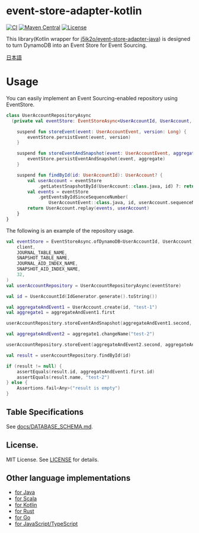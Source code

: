 # event-store-adapter-kotlin

[![CI](https://github.com/j5ik2o/event-store-adapter-kotlin/actions/workflows/ci.yml/badge.svg)](https://github.com/j5ik2o/event-store-adapter-kotlin/actions/workflows/ci.yml)
[![Maven Central](https://maven-badges.herokuapp.com/maven-central/com.github.j5ik2o/event-store-adapter-kotlin/badge.svg)](https://maven-badges.herokuapp.com/maven-central/com.github.j5ik2o/event-store-adapter-kotlin)
[![License](https://img.shields.io/badge/License-MIT-blue.svg)](https://opensource.org/licenses/MIT)

This library(Kotlin wrapper for [j5ik2o/event-store-adapter-java](https://github.com/j5ik2o/event-store-adapter-java)) is designed to turn DynamoDB into an Event Store for Event Sourcing.

[日本語](./README.ja.md)

# Usage

You can easily implement an Event Sourcing-enabled repository using EventStore.

```kotlin
class UserAccountRepositoryAsync
  (private val eventStore: EventStoreAsync<UserAccountId, UserAccount, UserAccountEvent>) {

    suspend fun storeEvent(event: UserAccountEvent, version: Long) {
        eventStore.persistEvent(event, version)
    }

    suspend fun storeEventAndSnapshot(event: UserAccountEvent, aggregate: UserAccount) {
        eventStore.persistEventAndSnapshot(event, aggregate)
    }

    suspend fun findById(id: UserAccountId): UserAccount? {
        val userAccount = eventStore
            .getLatestSnapshotById(UserAccount::class.java, id) ?: return null
        val events = eventStore
            .getEventsByIdSinceSequenceNumber(
                UserAccountEvent::class.java, id, userAccount.sequenceNumber + 1)
        return UserAccount.replay(events, userAccount)
    }
}
```

The following is an example of the repository usage.

```kotlin
val eventStore = EventStoreAsync.ofDynamoDB<UserAccountId, UserAccount, UserAccountEvent>(
    client,
    JOURNAL_TABLE_NAME,
    SNAPSHOT_TABLE_NAME,
    JOURNAL_AID_INDEX_NAME,
    SNAPSHOT_AID_INDEX_NAME,
    32,
)
val userAccountRepository = UserAccountRepositoryAsync(eventStore)

val id = UserAccountId(IdGenerator.generate().toString())

val aggregateAndEvent1 = UserAccount.create(id, "test-1")
val aggregate1 = aggregateAndEvent1.first

userAccountRepository.storeEventAndSnapshot(aggregateAndEvent1.second, aggregate1)

val aggregateAndEvent2 = aggregate1.changeName("test-2")

userAccountRepository.storeEvent(aggregateAndEvent2.second, aggregateAndEvent2.first.version)

val result = userAccountRepository.findById(id)

if (result != null) {
    assertEquals(result.id, aggregateAndEvent1.first.id)
    assertEquals(result.name, "test-2")
} else {
    Assertions.fail<Any>("result is empty")
}
```

## Table Specifications

See [docs/DATABASE_SCHEMA.md](docs/DATABASE_SCHEMA.md).

## License.

MIT License. See [LICENSE](LICENSE) for details.

## Other language implementations

- [for Java](https://github.com/j5ik2o/event-store-adapter-java)
- [for Scala](https://github.com/j5ik2o/event-store-adapter-scala)
- [for Kotlin](https://github.com/j5ik2o/event-store-adapter-kotlin)
- [for Rust](https://github.com/j5ik2o/event-store-adapter-rs)
- [for Go](https://github.com/j5ik2o/event-store-adapter-go)
- [for JavaScript/TypeScript](https://github.com/j5ik2o/event-store-adapter-js)
